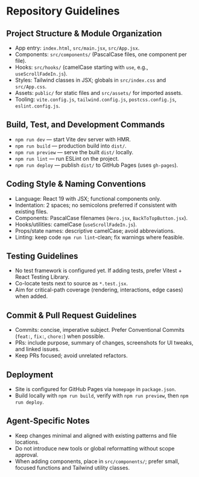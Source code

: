 # Repository Guidelines

## Project Structure & Module Organization
- App entry: `index.html`, `src/main.jsx`, `src/App.jsx`.
- Components: `src/components/` (PascalCase files, one component per file).
- Hooks: `src/hooks/` (camelCase starting with `use`, e.g., `useScrollFadeIn.js`).
- Styles: Tailwind classes in JSX; globals in `src/index.css` and `src/App.css`.
- Assets: `public/` for static files and `src/assets/` for imported assets.
- Tooling: `vite.config.js`, `tailwind.config.js`, `postcss.config.js`, `eslint.config.js`.

## Build, Test, and Development Commands
- `npm run dev` — start Vite dev server with HMR.
- `npm run build` — production build into `dist/`.
- `npm run preview` — serve the built `dist/` locally.
- `npm run lint` — run ESLint on the project.
- `npm run deploy` — publish `dist/` to GitHub Pages (uses `gh-pages`).

## Coding Style & Naming Conventions
- Language: React 19 with JSX; functional components only.
- Indentation: 2 spaces; no semicolons preferred if consistent with existing files.
- Components: PascalCase filenames (`Hero.jsx`, `BackToTopButton.jsx`).
- Hooks/utilities: camelCase (`useScrollFadeIn.js`).
- Props/state names: descriptive camelCase; avoid abbreviations.
- Linting: keep code `npm run lint`-clean; fix warnings where feasible.

## Testing Guidelines
- No test framework is configured yet. If adding tests, prefer Vitest + React Testing Library.
- Co-locate tests next to source as `*.test.jsx`.
- Aim for critical-path coverage (rendering, interactions, edge cases) when added.

## Commit & Pull Request Guidelines
- Commits: concise, imperative subject. Prefer Conventional Commits (`feat:`, `fix:`, `chore:`) when possible.
- PRs: include purpose, summary of changes, screenshots for UI tweaks, and linked issues.
- Keep PRs focused; avoid unrelated refactors.

## Deployment
- Site is configured for GitHub Pages via `homepage` in `package.json`.
- Build locally with `npm run build`, verify with `npm run preview`, then `npm run deploy`.

## Agent-Specific Notes
- Keep changes minimal and aligned with existing patterns and file locations.
- Do not introduce new tools or global reformatting without scope approval.
- When adding components, place in `src/components/`; prefer small, focused functions and Tailwind utility classes.

